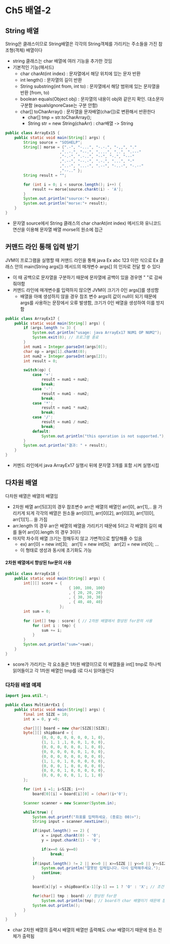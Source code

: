 # Ch5 배열-2

## String 배열
String은 클래스이므로 String배열은 각각의 String객체를 가리키는 주소들을 가진 참조형(객체) 배열이다
- string 클래스는 char 배열에 여러 기능을 추가한 것임
- 기본적인 기능(매서드)
  - char charAt(int index) : 문자열에서 해당 위치에 있는 문자 반환
  - int length() : 문자열의 길이 반환
  - String substring(int from, int to) : 문자열에서 해당 범위에 있는 문자열을 반환 [from, to)
  - boolean equals(Object obj) : 문자열의 내용이 obj와 같은지 확인. 대소문자 구분함 (equalsIgnoreCase는 구분 안함)
  - char[] toCharArray() : 문자열을 문자배열(char[])로 변환해서 반환한다
    - char[] tmp = str.toCharArray();
    - String str = new String(chaArr) : char배열 -> String
```java
public class ArrayEx15 {
    public static void main(String[] args) {
        String source = "SOSHELP";
        String[] morse = {".-", "-...", "-.-.", "-,,", "."
                        ,"..-.", "--.", "....", "..", ".---"
                        ,"-.-", ".-..", "--", "-.", "---"
                        ,".--", "--.-", ".-.", "...", "-"
                        ,"..-", "...-", ".--", "-..-", "-.--"
                        ,"--.." };
        String result = "";

        for (int i = 0; i < source.length(); i++) {
            result += morse[source.charAt(i) - 'A'];
        }
        System.out.println("source:"+ source);
        System.out.println("morse:"+ result);
    }
}
```
- 문자열 source에서 String 클래스의 char charAt(int index) 메서드와 유니코드 연산을 이용해 문자열 배열 morse의 원소에 접근

## 커맨드 라인 통해 입력 받기
JVM이 프로그램을 실행할 때 커맨드 라인을 통해 java Ex abc 123 이런 식으로 Ex 클래스 안의 main(String args[]) 메서드의 매개변수 args[] 의 인자로 전달 할 수 있다
- 이 때 공백으로 문자열을 구분하기 때문에 문자열에 공백이 있을 경우엔 " "로 감싸 줘야함
- 커맨드 라인에 매개변수를 입력하지 않으면 JVM이 크기가 0인 args[]를 생성함
  - 배열을 아예 생성하지 않을 경우 참조 변수 args의 값이 null이 되기 때문에 args를 사용하는 문장에서 오류 발생함, 크기가 0인 배열을 생성하여 이를 방지함
```java
public class ArrayEx17 {
    public static void main(String[] args) {
        if (args.length != 3) {
            System.out.println("usage: java ArrayEx17 NUM1 OP NUM2");
            System.exit(0); // 프로그램 종료
        }
        int num1 = Integer.parseInt(args[0]);
        char op = args[1].charAt(0);
        int num2 = Integer.parseInt(args[2]);
        int result = 0;

        switch(op) {
            case '+':
                result = num1 + num2;
                break;
            case '-':
                result = num1 - num2;
                break;
            case '*':
                result = num1 * num2;
                break;
            case '/':
                result = num1 / num2;
                break;
            default:
                System.out.println("this operation is not supported.");
        }
        System.out.println("결과: " + result);
    }
}
```
- 커멘드 라인에서 java ArrayEx17 실행시 뒤에 문자열 3개를 포함 시켜 실행시킴

## 다차원 배열
다차원 배열은 배열의 배열임
- 2차원 배열 arr[5][3]의 경우 참조변수 arr은 배열의 배열인 arr[0], arr[1],.. 을 가리키게 되게 각각의 배열은 원소들 arr[0][1], arr[0][2], arr[0][3], arr[1][0], arr[1][1]... 을 가짐
- arr.length 의 경우 arr은 배열의 배열을 가리키기 때문에 5이고 각 배열의 길이 예를 들어 arr[0].length 의 경우 3이다
- 마지막 차수의 배열 크기는 정해두지 않고 가변적으로 할당해줄 수 있음
    - ex) arr[0] = new int[3];&nbsp;&nbsp; arr[1] = new int[5];&nbsp;&nbsp; arr[2] = new int[0];&nbsp;...
    - 이 형태로 생성과 동시에 초기화도 가능
  

#### 2차원 배열에서 향상된 for문의 사용
```java
public class ArrayEx18 {
    public static void main(String[] args) {
        int[][] score = {
                            { 100, 100, 100}
                            , { 20, 20, 20}
                            , { 30, 30, 30}
                            , { 40, 40, 40}
                        };
        int sum = 0;
        
        for (int[] tmp : score) { // 2차원 배열에서 향상된 for문의 사용
            for (int i : tmp) {
                sum += i;
            }
        }
        System.out.println("sum="+sum);
    }
}
```
- score가 가리키는 각 요소들은 1차원 배열이므로 이 배열들을 int[] tmp로 하나씩 읽어들이고 각 1차원 배열인 tmp를 i로 다시 읽어들인다

### 다차원 배열 예제
```java
import java.util.*;

public class MultiArrEx1 {
    public static void main(String[] args) {
        final int SIZE = 10;
        int x = 0, y =0;

        char[][] board = new char[SIZE][SIZE];
        byte[][] shipBoard = {
                {0, 0, 0, 0, 0, 0, 0, 1, 0},
                {1, 1, 1 ,1, 0, 0, 1, 0, 0},
                {0, 0, 0, 0, 0, 0, 1, 0, 0},
                {0, 0, 0, 0, 0, 0, 1, 0, 0},
                {0, 0, 0, 0, 0, 0, 0, 0, 0},
                {1, 1, 0, 1, 0, 0, 0, 0, 0},
                {0, 0, 0, 1, 0, 0, 0, 0, 0},
                {0, 0, 0, 1, 0, 0, 0, 0, 0},
                {0, 0, 0, 0, 0, 1, 1, 1, 0}
        };

        for (int i =1; i<SIZE; i++)
            board[0][i] = board[i][0] = (char)(i+'0');

        Scanner scanner = new Scanner(System.in);

        while(true) {
            System.out.printf("좌표를 입력하세요. (종료는 00)>");
            String input = scanner.nextLine();

            if(input.length() == 2) {
                x = input.charAt(0) - '0';
                y = input.charAt(1) - '0';

                if(x==0 && y==0)
                    break;
            }
            if(input.length() != 2 || x<=0 || x>=SIZE || y<=0 || y>=SIZE) {
                System.out.println("잘못된 입력입니다. 다시 입력해주세요.");
                continue;
            }

            board[x][y] = shipBoard[x-1][y-1] == 1 ? 'O' : 'X'; // 조건 연산자 사용

            for(char[] tmp : board) // 향상된 for문
                System.out.println(tmp); // board가 char 배열이기 때문에 참조변수만 전달해도 배열 전체가 출력 됨
            System.out.println();
        }
    }
}
```
- char 2차원 배열의 출력시 배열의 배열만 출력해도 char 배열이기 때문에 원소 전체가 출력됨

